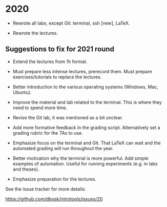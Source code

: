 # 2020

- Rewrote all labs, except Git: terminal, ssh [new], LaTeX.

- Rewrote the lectures.

## Suggestions to fix for 2021 round

- Extend the lectures from 1h format.

- Must prepare less intense lectures, prerecord them. Must prepare 
  exercises/tutorials to replace the lectures.

- Better introduction to the various operating systems (Windows, Mac, Ubuntu).

- Improve the material and lab related to the terminal. This is where they need 
  to spend more time.

- Revise the Git lab, it was mentioned as a bit unclear.

- Add more formative feedback in the grading script. Alternatively set a 
  grading rubric for the TAs to use.

- Emphasize focus on the terminal and Git. That LaTeX can wait and the 
  automated grading will run throughout the year.

- Better motivation why the terminal is more powerful. Add simple examples of 
  automation. Useful for running experiments (e.g. in labs and theses).

- Emphasize preparation for the lectures.

See the issue tracker for more details:

  https://github.com/dbosk/introtools/issues/20
